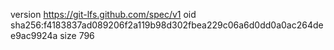 version https://git-lfs.github.com/spec/v1
oid sha256:f4183837ad089206f2a119b98d302fbea229c06a6d0dd0a0ac264dee9ac9924a
size 796
